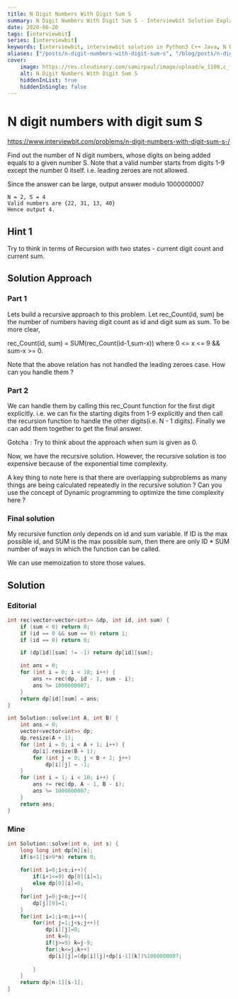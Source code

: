 ```yaml
---
title: N Digit Numbers With Digit Sum S
summary: N Digit Numbers With Digit Sum S - Interviewbit Solution Explained
date: 2020-06-20
tags: [interviewbit]
series: [interviewbit]
keywords: [interviewbit, interviewbit solution in Python3 C++ Java, N Digit Numbers With Digit Sum S solution]
aliases: ["/posts/n-digit-numbers-with-digit-sum-s", "/blog/posts/n-digit-numbers-with-digit-sum-s", "/n-digit-numbers-with-digit-sum-s"]
cover:
    image: https://res.cloudinary.com/samirpaul/image/upload/w_1100,c_fit,co_rgb:FFFFFF,l_text:Arial_70_bold:N Digit Numbers With Digit Sum S - Solution Explained/problem-solving.webp
    alt: N Digit Numbers With Digit Sum S
    hiddenInList: true
    hiddenInSingle: false
---
```


# N digit numbers with digit sum S

https://www.interviewbit.com/problems/n-digit-numbers-with-digit-sum-s-/


Find out the number of N digit numbers, whose digits on being added equals to a given number S. Note that a valid number starts from digits 1-9 except the number 0 itself. i.e. leading zeroes are not allowed.

Since the answer can be large, output answer modulo 1000000007

```
N = 2, S = 4 
Valid numbers are {22, 31, 13, 40} 
Hence output 4.
```

## Hint 1

Try to think in terms of Recursion with two states - current digit count and current sum.

## Solution Approach

### Part 1

Lets build a recursive approach to this problem. Let rec_Count(id, sum) be the number of numbers having digit count as id and digit sum as sum. To be more clear,

rec_Count(id, sum) = SUM(rec_Count(id-1,sum-x)) where 0 <= x <= 9 && sum-x >= 0. 

Note that the above relation has not handled the leading zeroes case. How can you handle them ?

### Part 2

We can handle them by calling this rec_Count function for the first digit explicitly. i.e. we can fix the starting digits from 1-9 explicitly and then call the recursion function to handle the other digits(i.e. N - 1 digits). Finally we can add them together to get the final answer.

Gotcha : Try to think about the approach when sum is given as 0.

Now, we have the recursive solution. However, the recursive solution is too expensive because of the exponential time complexity.

A key thing to note here is that there are overlapping subproblems as many things are being calculated repeatedly in the recursive solution ? Can you use the concept of Dynamic programming to optimize the time complexity here ?

### Final solution

My recursive function only depends on id and sum variable. If ID is the max possible id, and SUM is the max possible sum, then there are only ID * SUM number of ways in which the function can be called.

We can use memoization to store those values.


## Solution

### Editorial
```cpp
int rec(vector<vector<int>> &dp, int id, int sum) {
    if (sum < 0) return 0;
    if (id == 0 && sum == 0) return 1;
    if (id == 0) return 0;

    if (dp[id][sum] != -1) return dp[id][sum];

    int ans = 0;
    for (int i = 0; i < 10; i++) {
        ans += rec(dp, id - 1, sum - i);
        ans %= 1000000007;
    }
    return dp[id][sum] = ans;
}

int Solution::solve(int A, int B) {
    int ans = 0;
    vector<vector<int>> dp;
    dp.resize(A + 1);
    for (int i = 0; i < A + 1; i++) {
        dp[i].resize(B + 1);
        for (int j = 0; j < B + 1; j++)
            dp[i][j] = -1;
    }
    for (int i = 1; i < 10; i++) {
        ans += rec(dp, A - 1, B - i);
        ans %= 1000000007;
    }
    return ans;
}

```


### Mine

```cpp
int Solution::solve(int n, int s) {
    long long int dp[n][s];
    if(s<1||s>9*n) return 0;
    
    for(int i=0;i<s;i++){
        if(i+1<=9) dp[0][i]=1;
        else dp[0][i]=0;
    }
    for(int j=0;j<n;j++){
        dp[j][0]=1;
    }
    for(int i=1;i<n;i++){
        for(int j=1;j<s;j++){
            dp[i][j]=0;
            int k=0;
            if(j>=9) k=j-9;
            for(;k<=j;k++)
             dp[i][j]=(dp[i][j]+dp[i-1][k])%1000000007;
             
        }
    }
    return dp[n-1][s-1];
}
```
